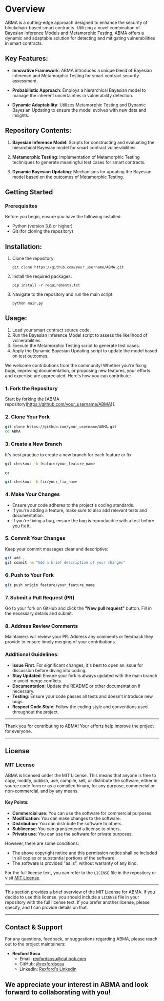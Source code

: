# Overview

ABMA is a cutting-edge approach designed to enhance the security of blockchain-based smart contracts. Utilizing a novel combination of Bayesian Inference Models and Metamorphic Testing, ABMA offers a dynamic and adaptable solution for detecting and mitigating vulnerabilities in smart contracts.

## Key Features:

- **Innovative Framework**: ABMA introduces a unique blend of Bayesian inference and Metamorphic Testing for smart contract security assessment.
  
- **Probabilistic Approach**: Employs a hierarchical Bayesian model to manage the inherent uncertainties in vulnerability detection.
  
- **Dynamic Adaptability**: Utilizes Metamorphic Testing and Dynamic Bayesian Updating to ensure the model evolves with new data and insights.

## Repository Contents:

1. **Bayesian Inference Model**: Scripts for constructing and evaluating the hierarchical Bayesian model for smart contract vulnerabilities.

2. **Metamorphic Testing**: Implementation of Metamorphic Testing techniques to generate meaningful test cases for smart contracts.

3. **Dynamic Bayesian Updating**: Mechanisms for updating the Bayesian model based on the outcomes of Metamorphic Testing.

## Getting Started
### Prerequisites

Before you begin, ensure you have the following installed:

- Python (version 3.8 or higher)
- Git (for cloning the repository)

## Installation:

1. Clone the repository:
   ```
   git clone https://github.com/your_username/ABMA.git
   ```

2. Install the required packages:
   ```
   pip install -r requirements.txt
   ```

3. Navigate to the repository and run the main script:
   ```
   python main.py
   ```

## Usage:

1. Load your smart contract source code.
2. Run the Bayesian Inference Model script to assess the likelihood of vulnerabilities.
3. Execute the Metamorphic Testing script to generate test cases.
4. Apply the Dynamic Bayesian Updating script to update the model based on test outcomes.

We welcome contributions from the community! Whether you're fixing bugs, improving documentation, or proposing new features, your efforts and expertise are appreciated. Here's how you can contribute:

### 1. **Fork the Repository**

Start by forking the [ABMA repository(https://github.com/your_username/ABMA)].

### 2. **Clone Your Fork**

```bash
git clone https://github.com/your_username/ABMA.git
cd ABMA
```

### 3. **Create a New Branch**

It's best practice to create a new branch for each feature or fix:

```bash
git checkout -b feature/your_feature_name
```
or
```bash
git checkout -b fix/your_fix_name
```

### 4. **Make Your Changes**

- Ensure your code adheres to the project's coding standards.
- If you're adding a feature, make sure to also add relevant tests and documentation.
- If you're fixing a bug, ensure the bug is reproducible with a test before you fix it.

### 5. **Commit Your Changes**

Keep your commit messages clear and descriptive:

```bash
git add .
git commit -m "Add a brief description of your changes"
```

### 6. **Push to Your Fork**

```bash
git push origin feature/your_feature_name
```

### 7. **Submit a Pull Request (PR)**

Go to your fork on GitHub and click the **"New pull request"** button. Fill in the necessary details and submit.

### 8. **Address Review Comments**

Maintainers will review your PR. Address any comments or feedback they provide to ensure timely merging of your contributions.

### Additional Guidelines:

- **Issue First**: For significant changes, it's best to open an issue for discussion before diving into coding.
- **Stay Updated**: Ensure your fork is always updated with the main branch to avoid merge conflicts.
- **Documentation**: Update the README or other documentation if necessary.
- **Testing**: Ensure your code passes all tests and doesn't introduce new bugs.
- **Respect Code Style**: Follow the coding style and conventions used throughout the project.

---

Thank you for contributing to ABMA! Your efforts help improve the project for everyone.

---

## License

### MIT License

ABMA is licensed under the MIT License. This means that anyone is free to copy, modify, publish, use, compile, sell, or distribute the software, either in source code form or as a compiled binary, for any purpose, commercial or non-commercial, and by any means.

#### Key Points:

- **Commercial use**: You can use the software for commercial purposes.
- **Modification**: You can make changes to the software.
- **Distribution**: You can distribute the software to others.
- **Sublicense**: You can grant/extend a license to others.
- **Private use**: You can use the software for private purposes.

However, there are some conditions:

- The above copyright notice and this permission notice shall be included in all copies or substantial portions of the software.
- The software is provided "as is", without warranty of any kind.

For the full license text, you can refer to the `LICENSE` file in the repository or visit [MIT License](https://opensource.org/licenses/MIT).

---

This section provides a brief overview of the MIT License for ABMA. If you decide to use this license, you should include a `LICENSE` file in your repository with the full license text. If you prefer another license, please specify, and I can provide details on that.

---

## Contact & Support

For any questions, feedback, or suggestions regarding ABMA, please reach out to the project maintainers:

- **Rexford Sosu**
  - Email: rexfordsosu@outlook.com
  - GitHub: [@rexfordsosu](https://github.com/niirex1)
  - LinkedIn: [Rexford's LinkedIn](https://www.linkedin.com/in/rexford-sosu-b4593b57/)

We appreciate your interest in ABMA and look forward to collaborating with you!
---
